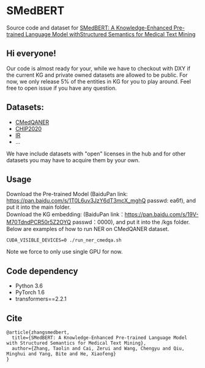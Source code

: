 # SMedBERT
Source code and dataset for [SMedBERT: A Knowledge-Enhanced Pre-trained Language Model withStructured Semantics for Medical Text Mining](https://github.com/algoflow19/SMedBERT/blob/main/SMedBERT.pdf)


## Hi everyone!
Our code is almost ready for your, while we have to checkout with DXY if the current KG and private owned datasets are allowed to be public. For now, we only release 5% of the entities in KG for you to play around. Feel free to open issue if you have any question. 

## Datasets:
- [CMedQANER](https://github.com/alibaba-research/ChineseBLUE)
- [CHIP2020](http://cips-chip.org.cn/2020/eval2)
- [IR](https://github.com/alibaba-research/ChineseBLUE)
- ...

We have include datasets with "open" licenses in the hub and for other datasets you may have to acquire them by your own.

## Usage
Download the Pre-trained Model (BaiduPan link: https://pan.baidu.com/s/1T0L6uv3JzY6dT3mcX_mghQ passwd: ea6f), and put it into the main folder.  
Download the KG embedding: (BaiduPan link：https://pan.baidu.com/s/19V-M70TdndPCR50r5Z2OYQ  passwd：0000), and put it into the /kgs folder.  
Below are examples of how to run NER on CMedQANER dataset.
```
CUDA_VISIBLE_DEVICES=0 ./run_ner_cmedqa.sh
```
Note we force to only use single GPU for now.


## Code dependency
- Python 3.6
- PyTorch 1.6
- transformers==2.2.1

## Cite
```
@article{zhangsmedbert,
  title={SMedBERT: A Knowledge-Enhanced Pre-trained Language Model with Structured Semantics for Medical Text Mining},
  author={Zhang, Taolin and Cai, Zerui and Wang, Chengyu and Qiu, Minghui and Yang, Bite and He, Xiaofeng}
}
```
